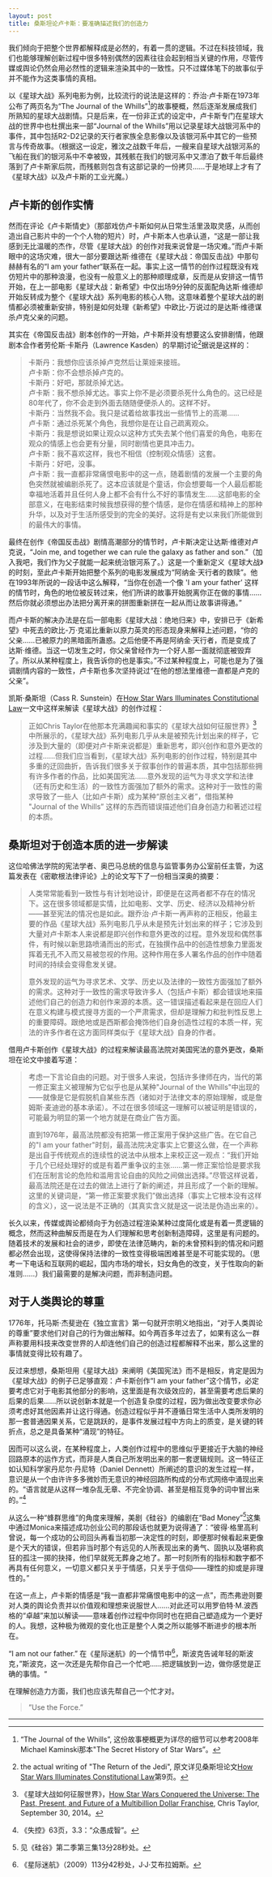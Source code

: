 ```yaml
---
layout: post
title: 桑斯坦论卢卡斯：要准确描述我们的创造力
---
```


我们倾向于把整个世界都解释成是必然的，有着一贯的逻辑。不过在科技领域，我们也能够理解创新过程中很多特别偶然的因素往往会起到相当关键的作用，尽管传媒或舆论仍然会用必然性的逻辑来渲染其中的一致性。只不过媒体笔下的故事似乎并不能作为这类事情的真相。

以《星球大战》系列电影为例，比较流行的说法是这样的：乔治·卢卡斯在1973年公布了两页名为“The Journal of the Whills”[^1]的故事梗概，然后逐渐发展成我们所熟知的星球大战剧情。只是后来，在一份非正式的设定中，卢卡斯专门在星球大战的世界中也杜撰出来一部“Journal of the Whills”用以记录星球大战银河系中的事件，其中包括R2-D2记录的天行者家族全息影像以及该银河系中其它的一些预言与传奇故事。（根据这一设定，雅汶之战数千年后，一艘来自星球大战银河系的飞船在我们的银河系中不幸被毁，其残骸在我们的银河系中又漂泊了数千年后最终落到了卢卡斯家后院，而残骸则包含有这部记录的一份拷贝……于是地球上才有了《星球大战》以及卢卡斯的工业光魔。）

[^1]: “The Journal of the Whills”, 这份故事梗概更为详尽的细节可以参考2008年Michael Kaminski那本"The Secret History of Star Wars”。

## 卢卡斯的创作实情

然而在评论《卢卡斯情史》（那部戏仿卢卡斯如何从日常生活里汲取灵感，从而创造出自己影片中的一个个人物的短片）时，卢卡斯本人也承认道，“这是一部让我感到无比温暖的杰作，尽管《星球大战》的创作对我来说曾是一场灾难。”而卢卡斯眼中的这场灾难，很大一部分要跟达斯·维德在《星球大战：帝国反击战》中那句赫赫有名的“I am your father“联系在一起。事实上这一情节的创作过程既没有戏仿短片中的那种浪漫，也没有一般意义上的那种顺理成章，反而是从安排这一情节开始，在上一部电影《星球大战：新希望》中仅出场9分钟的反面配角达斯·维德却开始反转成为整个《星球大战》系列电影的核心人物。这意味着整个星球大战的剧情都必须被重新安排，特别是如何处理《新希望》中欧比-万说过的是达斯·维德谋杀卢克父亲的问题。

其实在《帝国反击战》剧本创作的一开始，卢卡斯并没有想要这么安排剧情，他跟剧本合作者劳伦斯·卡斯丹（Lawrence Kasden）的早期讨论[^2]据说是这样的：

[^2]: the actual writing of "The Return of the Jedi", 原文详见桑斯坦论文[How Star Wars Illuminates Constitutional Law](http://cdn.arstechnica.net/wp-content/uploads/2015/05/starwars.pdf)第9页。

> 卡斯丹：我想你应该杀掉卢克然后让莱娅来接班。  
> 卢卡斯：你不会想杀掉卢克的。  
> 卡斯丹：好吧，那就杀掉尤达。  
> 卢卡斯：我不想杀掉尤达。事实上你不是必须要杀死什么角色的。这已经是80年代了，你不会走到外面去随随便便杀人的。这样不好。  
> 卡斯丹：当然我不会。我只是试着给故事找出一些情节上的高潮……  
> 卢卡斯：通过杀死某个角色，我想你是在让自己疏离观众。  
> 卡斯丹：我是想说如果让观众以这种方式失去某个他们喜爱的角色，电影在观众的情感上也会更有分量，同时剧情也更具冲击力。  
> 卢卡斯：我不喜欢这样，我也不相信（控制观众情感）这套。  
> 卡斯丹：好吧，没事。  
> 卢卡斯：我一直都非常痛恨电影中的这一点，随着剧情的发展一个主要的角色突然就被编剧杀死了。这本应该就是个童话，你会想要每一个人最后都能幸福地活着并且任何人身上都不会有什么不好的事情发生……这部电影的全部意义，在电影结束时候我想获得的整个情感，是你在情感和精神上的那种升华，以及对于生活所感受到的完全的美好。这将是有史以来我们所能做到的最伟大的事情。  

最终在创作《帝国反击战》剧情高潮部分的情节时，卢卡斯决定让达斯·维德对卢克说，“Join me, and together we can rule the galaxy as father and son.”（加入我吧，我们作为父子就能一起来统治银河系了。）这是一个重新定义《星球大战》的时刻，至此卢卡斯开始把整个系列的电影发展成为“阿纳金·天行者的救赎”。他在1993年所说的一段话中这么解释，“当你在创造一个像 'I am your father’ 这样的情节时，角色的地位被反转过来，他们所讲的故事开始脱离你正在做的事情……然后你就必须想出办法把分离开来的拼图重新拼在一起从而让故事讲得通。”

而卢卡斯的解决办法是在后一部电影《星球大战：绝地归来》中，安排已于《新希望》中死去的欧比-万·克诺比重新以原力英灵的形态现身来解释上述问题，“你的父亲……已被原力的黑暗面所蛊惑。之后他便不再是阿纳金·天行者，而是变成了达斯·维德。当这一切发生之时，你父亲曾经作为一个好人那一面就彻底被毁弃了。所以从某种程度上，我告诉你的也是事实。”不过某种程度上，可能也是为了强调剧情内容的一致性，卢卡斯也多次坚持说过“在他的想法里维德一直都是卢克的父亲”。

凯斯·桑斯坦（Cass R. Sunstein）在[How Star Wars Illuminates Constitutional Law](http://cdn.arstechnica.net/wp-content/uploads/2015/05/starwars.pdf)一文中这样来解读《星球大战》的创作过程：

> 正如Chris Taylor在他那本充满趣闻和事实的《星球大战如何征服世界》[^3]中所展示的，《星球大战》系列电影几乎从未是被预先计划出来的样子，它涉及到大量的（即便对卢卡斯来说都是）重新思考，即兴创作和意外更改的过程……但我们应当看到，《星球大战》系列电影的创作过程，特别是其中多重的迂回曲折，告诉我们很多关于叙事创作的普遍本质，其中包括那些拥有许多作者的作品，比如美国宪法……意外发现的运气为寻求文学和法律（还有历史和生活）的一致性方面强加了额外的需求。这种对于一致性的需求导致了一些人（比如卢卡斯）成为某种“原创主义者”，借指某种 "Journal of the Whills” 这样的东西而错误描述他们自身创造力和著述过程的本质。

[^3]: 《星球大战如何征服世界》，[How Star Wars Conquered the Universe: The Past, Present, and Future of a Multibillion Dollar Franchise](http://www.howstarwarsconquered.com/index.html), Chris Taylor, September 30, 2014。

## 桑斯坦对于创造本质的进一步解读

这位哈佛法学院的宪法学者、奥巴马总统的信息与监管事务办公室前任主管，为这篇发表在《密歇根法律评论》上的论文写下了一份相当深奥的摘要：

> 人类常常能看到一致性与有计划地设计，即便是在这两者都不存在的情况下。这在很多领域都是实情，比如电影、文学、历史、经济以及精神分析——甚至宪法的情况也是如此。跟乔治·卢卡斯一再声称的正相反，他最主要的作品《星球大战》系列电影几乎从未是预先计划出来的样子；它涉及到大量对卢卡斯本人来说都是即兴创作和意外更改的过程。意外发现和偶然事件，有时候以新思路喷涌而出的形式，在独撰作品中的创造性想象力里面发挥着无孔不入而又易被忽视的作用。这种作用在多人署名作品的创作中随着时间的持续会变得愈发关键。
>
> 意外发现的运气为寻求艺术、文学、历史以及法律的一致性方面强加了额外的需求。这种对于一致性的需求导致许多人（包括卢卡斯）都会错误地来描述他们自己的创造力和创作来源的本质。这一错误描述看起来是在回应人们在意义构建与模式搜寻方面的一个严肃需求，但却是理解力和批判性反思上的重要障碍。跟绝地或是西斯都会掩饰他们自身创造性过程的本质一样，宪法的许多作者在这方面同样类似于《星球大战》自身的作者。

借用卢卡斯创作《星球大战》的过程来解读最高法院对美国宪法的意外更改，桑斯坦在论文中接着写道：

> 考虑一下言论自由的问题。对于很多人来说，包括许多律师在内，当代的第一修正案主义被理解为它似乎也是从某种"Journal of the Whills"中出现的——就像是它是假脱机自某些东西（诸如对于法律文本的原始理解，或是詹姆斯·麦迪逊的基本承诺）。不过在很多领域这一理解可以被证明是错误的，可能最为明显的第一个地方就是在商业广告方面。
>
> 直到1976年，最高法院都没有把第一修正案用于保护这些广告。在它自己的"I am your father"时刻，最高法院决定事实上它要这么做，在一个声称是出自于传统观点的连续性的说法中从根本上来校正这一观点：“我们开始于几个已经处理好的或是有着严重争议的主张……第一修正案恰恰是要求我们在压制言论的危险和滥用言论自由的风险之间做出选择。”尽管这样说着，最高法院还是在过去的做法上进行了新的阐述，并且形成了一个新的理解。这里的关键词是，“第一修正案要求我们”做出选择（事实上它根本没有这样的含义），这一说法是不正确的（其真实含义就是这一说法是伪造出来的）。

长久以来，传媒或舆论都倾向于为创造过程渲染某种过度简化或是有着一贯逻辑的概念，然而这种曲解反而是在为人们理解和思考创新制造障碍，这里是有问题的。随着技术的发展和社会的进步，即使在法律范畴内，新的未曾预料到的情况和问题都必然会出现，这使得保持法律的一致性变得极端困难甚至是不可能实现的。（思考一下电话和互联网的崛起，国内市场的增长，妇女角色的改变，关于性取向的新准则……）我们最需要的是解决问题，而非制造问题。

## 对于人类舆论的尊重

1776年，托马斯·杰斐逊在《独立宣言》第一句就开宗明义地指出，“对于人类舆论的尊重”要求他们对自己的行为做出解释。如今两百多年过去了，如果有这么一群声称要用科技来改变世界的人却连他们自己的创造过程都解释不出来，那么这里的事情就变得比较有趣了。

反过来想想，桑斯坦用《星球大战》来阐明《美国宪法》而不是相反，肯定是因为《星球大战》的例子已足够直观：卢卡斯创作“I am your father”这个情节，必定要考虑它对于电影其他部分的影响，这里面是有次级效应的，甚至需要考虑后果的后果的后果……所以说创新本就是一个创造复杂度的过程，因为做出改变要求你必须考虑好其他因素并让这行得通。创造过程似乎并不遵循日常生活中人类所发明的那一套普通因果关系，它是跳跃的，是事件发展过程中方向上的质变，是关键的转折点，总之是具备某种“涌现”的特征。

因而可以这么说，在某种程度上，人类创作过程中的思维似乎更接近于大脑的神经回路原本的运作方式，而非是人类自己所发明出来的那一套逻辑规则。这一特征正如认知科学家丹尼尔·丹尼特（Daniel Dennett）所阐述的意识的发生过程一样，意识是从一个由许许多多微妙而无意识的神经回路所构成的分布式网络中涌现出来的。“语言就是从这样一堆杂乱无章、不完全协调、甚至是相互竞争的词中冒出来的。”[^4]

[^4]: 《失控》63页，3.3：“众愚成智”。

从这么一种“蜂群思维”的角度来理解，美剧《硅谷》的编剧在“Bad Money”[^5]这集中通过Monica来描述成功创业公司的那段话也就更为说得通了：“彼得·格里高利曾说，每一个成功的公司回头再看当初那一决定性的时刻，即便那时候看起来更像是个天大的错误，但若非当时那个有远见的人所表现出来的勇气、固执以及堪称疯狂的孤注一掷的抉择，他们早就死无葬身之地了。那一时刻所有的指标和数字都不再具有任何意义，一切意义都只关乎于情感，只关乎于信仰——理性的抑或是非理性的。”

[^5]: 见《硅谷》第二季第三集13分28秒处。

在这一点上，卢卡斯的情感是“我一直都非常痛恨电影中的这一点”，而杰弗逊则要对人类的舆论负责并以价值观和理想来说服世人……对此还可以用罗伯特·M.波西格的“卓越”来加以解读——意味着创作过程中你同时也在把自己塑造成为一个更好的人。我想，这种极为微观的变化也正是整个人类之所以能够不断进步的根本所在。

“I am not our father.” 在《星际迷航》的一个情节中[^6]，斯波克告诫年轻的斯波克，”斯波克，这一次还是先帮你自己一个忙吧……把逻辑放到一边，做你感觉是正确的事情。“

[^6]: 《星际迷航》（2009）113分42秒处，J·J·艾布拉姆斯。

在理解创造力方面，我们也应该先帮自己一个忙才对。

> ”Use the Force.”

***
